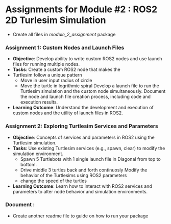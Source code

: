 # Assignments for Module #2 : ROS2 2D Turlesim Simulation
- Create all files in *module_2_assignment* package

### Assignment 1: Custom Nodes and Launch Files
- **Objective**: Develop ability to write custom ROS2 nodes and use launch files for running multiple nodes.
- **Tasks**:
Create a custom ROS2 node that makes the
- Turtlesim follow a unique pattern
    - Move in user input radius of circle
    - Move the turtle in logrithmic spiral
Develop a launch file to run the Turtlesim simulation and the custom node simultaneously.
Document the node and launch file creation process, including code and execution results.
- **Learning Outcome**: Understand the development and execution of custom nodes and the utility of launch files in ROS2.

### Assignment 2: Exploring Turtlesim Services and Parameters
- **Objective**: Concepts of services and parameters in ROS2 using the Turtlesim simulation.
- **Tasks**:
Use existing Turtlesim services (e.g., spawn, clear) to modify the simulation environment.
    - Spawn 5 Turtlebots with 1 single launch file in Diagonal from top to bottom.
    - Drive middle 3 turtles back and forth continuosly
Modify the behavior of the Turtlesims using ROS2 parameters
    - change the speed of the turtles
- **Learning Outcome**: Learn how to interact with ROS2 services and parameters to alter node behavior and simulation environments.

### Document :
- Create another readme file to guide on how to run your package